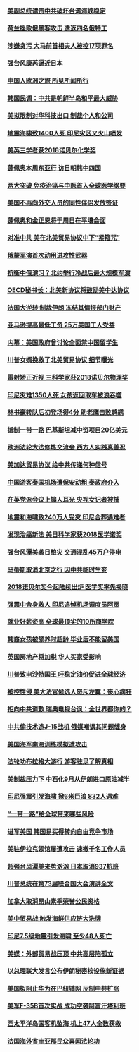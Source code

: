 #### [美副总统谴责中共破坏台湾海峡稳定](../pages/nsc418/n10761433.md?t=10050647) 

#### [荷兰挫败俄黑客攻击 遣返四名俄特工](../pages/nsc418/n10760997.md?t=10050647) 

#### [涉嫌贪污 大马前首相夫人被控17项罪名](../pages/nsc418/n10760600.md?t=10050647) 

#### [强台风康芮逼近日本](../pages/nsc418/n10760088.md?t=10050647) 

#### [中国人欧洲之旅 所见所闻所行](../pages/nsc418/n10754227.md?t=10050647) 

#### [韩国民调：中共是朝鲜半岛和平最大威胁](../pages/nsc418/n10758812.md?t=10050647) 

#### [美拟限制对华科技出口 制裁个人和公司](../pages/nsc418/n10758676.md?t=10050647) 

#### [地震海啸致1400人死 印尼灾区又火山喷发](../pages/nsc418/n10758655.md?t=10050647) 

#### [美英三学者获2018诺贝尔化学奖](../pages/nsc418/n10758250.md?t=10050647) 

#### [蓬佩奥本周东亚行 访日朝韩中四国](../pages/nsc418/n10757819.md?t=10050647) 

#### [两大突破 免疫治癌与中医首入全球医学纲要](../pages/nsc418/n10757153.md?t=10050647) 

#### [美国不再向外交人员的同性伴侣发放签证](../pages/nsc418/n10756972.md?t=10050647) 

#### [蓬佩奥和金正恩将于周日在平壤会面](../pages/nsc418/n10756821.md?t=10050647) 

#### [对准中共 美在北美贸易协议中下“紧箍咒”](../pages/nsc418/n10756876.md?t=10050647) 

#### [俄蒙军演首次动用进攻性武器](../pages/nsc418/n10756836.md?t=10050647) 

#### [抗衡中俄演习？北约举行冷战后最大规模军演](../pages/nsc418/n10756682.md?t=10050647) 

#### [OECD秘书长：北美新协议将鼓励美中达协议](../pages/nsc418/n10756498.md?t=10050647) 

#### [法国大逆转 制裁伊朗 冻结其情报部门财产](../pages/nsc418/n10756287.md?t=10050647) 

#### [亚马逊提高最低工资 25万美国工人受益](../pages/nsc418/n10756248.md?t=10050647) 

#### [内幕：美国政府曾讨论全面禁中国留学生](../pages/nsc418/n10756116.md?t=10050647) 

#### [川普女婿挽救了北美贸易协议 细节曝光](../pages/nsc418/n10756114.md?t=10050647) 

#### [雷射矫正近视 三科学家获2018诺贝尔物理奖](../pages/nsc418/n10755796.md?t=10050647) 

#### [印尼灾难1350人死 女孩返回取车被浪吞噬](../pages/nsc418/n10755562.md?t=10050647) 

#### [林书豪转队后初登场得4分 助老鹰击败鹈鹕](../pages/nsc418/n10755398.md?t=10050647) 

#### [抵制一带一路 巴基斯坦减中资项目20亿美元](../pages/nsc418/n10754852.md?t=10050647) 

#### [欧洲法轮大法修炼交流会 西方人实践真善忍](../pages/nsc418/n10753531.md?t=10050647) 

#### [美加达贸易协议 给中共传递何种信号](../pages/nsc418/n10754031.md?t=10050647) 

#### [中国游客泰国机场遭保安动粗 泰政府介入](../pages/nsc418/n10754049.md?t=10050647) 

#### [在英党派会议上搧人耳光 央视女记者被捕](../pages/nsc418/n10753976.md?t=10050647) 

#### [地震和海啸致240万人受灾 印尼合葬遇难者](../pages/nsc418/n10753947.md?t=10050647) 

#### [发现治癌新法 美日科学家获2018医学诺奖](../pages/nsc418/n10753580.md?t=10050647) 

#### [强台风潭美袭日酿灾 交通混乱45万户停电](../pages/nsc418/n10753512.md?t=10050647) 

#### [马蒂斯取消北京之行 因中共临时生变](../pages/nsc418/n10753298.md?t=10050647) 

#### [2018诺贝尔奖今起陆续出炉 医学奖率先揭晓](../pages/nsc418/n10753118.md?t=10050647) 

#### [强震中舍身救人 印尼追悼机场调度员阿贡](../pages/nsc418/n10752506.md?t=10050647) 

#### [就业好薪资高 全球最顶尖的10所商学院](../pages/nsc418/n10752631.md?t=10050647) 

#### [韩裔女孩被领养时超龄 毕业后不能留美国](../pages/nsc418/n10752626.md?t=10050647) 

#### [英国房地产将加税 华人买家受影响](../pages/nsc418/n10751736.md?t=10050647) 

#### [川普致电沙特国王 吁稳定油价促进全球经济](../pages/nsc418/n10751523.md?t=10050647) 

#### [被控性侵 美大法官候选人怒斥左翼：丧心病狂](../pages/nsc418/n10751230.md?t=10050647) 

#### [拒向中共道歉 瑞典电视台讽：全世界都你的？](../pages/nsc418/n10750912.md?t=10050647) 

#### [中共偷技术造J-15战机 俄媒嘲讽其问题缠身](../pages/nsc418/n10747129.md?t=10050647) 

#### [美国海军南海训练模拟遭攻击](../pages/nsc418/n10750478.md?t=10050647) 

#### [法轮功布拉格大游行 游客驻足了解真相](../pages/nsc418/n10749360.md?t=10050647) 

#### [美制裁压力下 中石化9月从伊朗进口原油减半](../pages/nsc418/n10750277.md?t=10050647) 

#### [印尼强震引发海啸 掀6米巨浪 832人遇难](../pages/nsc418/n10750394.md?t=10050647) 

#### [“一带一路”给全球带来哪些风险](../pages/nsc418/n10742788.md?t=10050647) 

#### [进军美国 韩国易买得转向自由竞争市场](../pages/nsc418/n10749943.md?t=10050647) 

#### [美驻伊拉克领馆屡遭攻击 速撤千名工作人员](../pages/nsc418/n10749876.md?t=10050647) 

#### [超强台风潭美来势汹汹 日本取消937航班](../pages/nsc418/n10749367.md?t=10050647) 

#### [川普总统在第73届联合国大会演讲全文](../pages/nsc418/n10749015.md?t=10050647) 

#### [加拿大取消昂山素季荣誉公民资格](../pages/nsc418/n10748982.md?t=10050647) 

#### [美中贸易战 触发海鲜供应链大洗牌](../pages/nsc418/n10749136.md?t=10050647) 

#### [印尼7.5级地震引发海啸 至少48人死亡](../pages/nsc418/n10748646.md?t=10050647) 

#### [美媒：外部贸易战压顶 中共高层陷孤立](../pages/nsc418/n10748592.md?t=10050647) 

#### [以总理联大发言公布伊朗秘密核设施新证据](../pages/nsc418/n10747225.md?t=10050647) 

#### [美国拟阻止华为在巴纽铺网 反制中共扩张](../pages/nsc418/n10747804.md?t=10050647) 

#### [美军F-35B首次实战 成功空袭阿富汗塔利班](../pages/nsc418/n10748064.md?t=10050647) 

#### [西太平洋岛国客机坠海 机上47人全数获救](../pages/nsc418/n10747705.md?t=10050647) 

#### [法国海外省圭亚那民众喜闻法轮功](../pages/nsc418/n10746389.md?t=10050647) 

